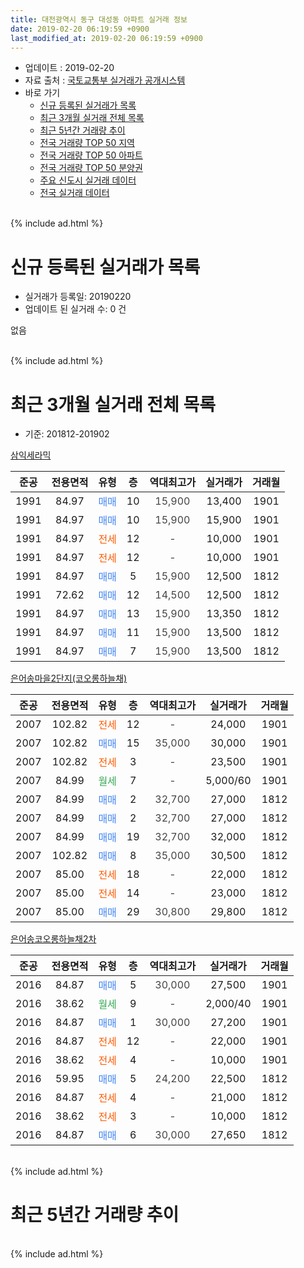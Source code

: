 ```yaml
---
title: 대전광역시 동구 대성동 아파트 실거래 정보
date: 2019-02-20 06:19:59 +0900
last_modified_at: 2019-02-20 06:19:59 +0900
---
```


* 업데이트 : 2019-02-20
* 자료 출처 : [국토교통부 실거래가 공개시스템](http://rt.molit.go.kr)
* 바로 가기
    * [신규 등록된 실거래가 목록](#신규-등록된-실거래가-목록)
    * [최근 3개월 실거래 전체 목록](#최근-3개월-실거래-전체-목록)
    * [최근 5년간 거래량 추이](#최근-5년간-거래량-추이)
    * [전국 거래량 TOP 50 지역](https://inasie.github.io/apt-trade-info/최근-3개월-전국에서-가장-거래가-많이-발생한-지역)
    * [전국 거래량 TOP 50 아파트](https://inasie.github.io/apt-trade-info/최근-3개월-전국에서-가장-거래가-많이-발생한-아파트)
    * [전국 거래량 TOP 50 분양권](https://inasie.github.io/apt-trade-info/최근-3개월-전국에서-가장-거래가-많이-발생한-분양권)
    * [주요 신도시 실거래 데이터](https://inasie.github.io/apt-trade-info/주요-신도시)
    * [전국 실거래 데이터](https://inasie.github.io/apt-trade-info/전국)
<br>
{% include ad.html %}
<br>

# 신규 등록된 실거래가 목록
* 실거래가 등록일: 20190220
* 업데이트 된 실거래 수: 0 건

없음

<br>
{% include ad.html %}
<br>

# 최근 3개월 실거래 전체 목록
* 기준: 201812-201902


[삼익세라믹](https://search.naver.com/search.naver?query=%EB%8C%80%EC%A0%84%EA%B4%91%EC%97%AD%EC%8B%9C+%EB%8F%99%EA%B5%AC+%EB%8C%80%EC%84%B1%EB%8F%99+%EC%82%BC%EC%9D%B5%EC%84%B8%EB%9D%BC%EB%AF%B9)

|준공|전용면적|유형|층|역대최고가|실거래가|거래월|
|:---:|:---:|:---:|:---:|:---:|:---:|:---:|
|1991|84.97|<span style="color:#4285f3">매매</span>|10|<span style="color:#444444">15,900</span>|13,400|1901|
|1991|84.97|<span style="color:#4285f3">매매</span>|10|<span style="color:#444444">15,900</span>|15,900|1901|
|1991|84.97|<span style="color:#ff5a00">전세</span>|12|<span style="color:#444444">-</span>|10,000|1901|
|1991|84.97|<span style="color:#ff5a00">전세</span>|12|<span style="color:#444444">-</span>|10,000|1901|
|1991|84.97|<span style="color:#4285f3">매매</span>|5|<span style="color:#444444">15,900</span>|12,500|1812|
|1991|72.62|<span style="color:#4285f3">매매</span>|12|<span style="color:#444444">14,500</span>|12,500|1812|
|1991|84.97|<span style="color:#4285f3">매매</span>|13|<span style="color:#444444">15,900</span>|13,350|1812|
|1991|84.97|<span style="color:#4285f3">매매</span>|11|<span style="color:#444444">15,900</span>|13,500|1812|
|1991|84.97|<span style="color:#4285f3">매매</span>|7|<span style="color:#444444">15,900</span>|13,500|1812|

[은어송마을2단지(코오롱하늘채)](https://search.naver.com/search.naver?query=%EB%8C%80%EC%A0%84%EA%B4%91%EC%97%AD%EC%8B%9C+%EB%8F%99%EA%B5%AC+%EB%8C%80%EC%84%B1%EB%8F%99+%EC%9D%80%EC%96%B4%EC%86%A1%EB%A7%88%EC%9D%842%EB%8B%A8%EC%A7%80%28%EC%BD%94%EC%98%A4%EB%A1%B1%ED%95%98%EB%8A%98%EC%B1%84%29)

|준공|전용면적|유형|층|역대최고가|실거래가|거래월|
|:---:|:---:|:---:|:---:|:---:|:---:|:---:|
|2007|102.82|<span style="color:#ff5a00">전세</span>|12|<span style="color:#444444">-</span>|24,000|1901|
|2007|102.82|<span style="color:#4285f3">매매</span>|15|<span style="color:#444444">35,000</span>|30,000|1901|
|2007|102.82|<span style="color:#ff5a00">전세</span>|3|<span style="color:#444444">-</span>|23,500|1901|
|2007|84.99|<span style="color:#34a853">월세</span>|7|<span style="color:#444444">-</span>|5,000/60|1901|
|2007|84.99|<span style="color:#4285f3">매매</span>|2|<span style="color:#444444">32,700</span>|27,000|1812|
|2007|84.99|<span style="color:#4285f3">매매</span>|2|<span style="color:#444444">32,700</span>|27,000|1812|
|2007|84.99|<span style="color:#4285f3">매매</span>|19|<span style="color:#444444">32,700</span>|32,000|1812|
|2007|102.82|<span style="color:#4285f3">매매</span>|8|<span style="color:#444444">35,000</span>|30,500|1812|
|2007|85.00|<span style="color:#ff5a00">전세</span>|18|<span style="color:#444444">-</span>|22,000|1812|
|2007|85.00|<span style="color:#ff5a00">전세</span>|14|<span style="color:#444444">-</span>|23,000|1812|
|2007|85.00|<span style="color:#4285f3">매매</span>|29|<span style="color:#444444">30,800</span>|29,800|1812|

[은어송코오롱하늘채2차](https://search.naver.com/search.naver?query=%EB%8C%80%EC%A0%84%EA%B4%91%EC%97%AD%EC%8B%9C+%EB%8F%99%EA%B5%AC+%EB%8C%80%EC%84%B1%EB%8F%99+%EC%9D%80%EC%96%B4%EC%86%A1%EC%BD%94%EC%98%A4%EB%A1%B1%ED%95%98%EB%8A%98%EC%B1%842%EC%B0%A8)

|준공|전용면적|유형|층|역대최고가|실거래가|거래월|
|:---:|:---:|:---:|:---:|:---:|:---:|:---:|
|2016|84.87|<span style="color:#4285f3">매매</span>|5|<span style="color:#444444">30,000</span>|27,500|1901|
|2016|38.62|<span style="color:#34a853">월세</span>|9|<span style="color:#444444">-</span>|2,000/40|1901|
|2016|84.87|<span style="color:#4285f3">매매</span>|1|<span style="color:#444444">30,000</span>|27,200|1901|
|2016|84.87|<span style="color:#ff5a00">전세</span>|12|<span style="color:#444444">-</span>|22,000|1901|
|2016|38.62|<span style="color:#ff5a00">전세</span>|4|<span style="color:#444444">-</span>|10,000|1901|
|2016|59.95|<span style="color:#4285f3">매매</span>|5|<span style="color:#444444">24,200</span>|22,500|1812|
|2016|84.87|<span style="color:#ff5a00">전세</span>|4|<span style="color:#444444">-</span>|21,000|1812|
|2016|38.62|<span style="color:#ff5a00">전세</span>|3|<span style="color:#444444">-</span>|10,000|1812|
|2016|84.87|<span style="color:#4285f3">매매</span>|6|<span style="color:#444444">30,000</span>|27,650|1812|


<br>
{% include ad.html %}
<br>

# 최근 5년간 거래량 추이


<div style="width:100%;">
    <canvas id="deal_progress" height="200"></canvas>
</div>

<script>
new Chart(document.getElementById("deal_progress"), {
    type: 'line',
    data: {
        labels: ['201402','201403','201404','201405','201406','201407','201408','201409','201410','201411','201412','201501','201502','201503','201504','201505','201506','201507','201508','201509','201510','201511','201512','201601','201602','201603','201604','201605','201606','201607','201608','201609','201610','201611','201612','201701','201702','201703','201704','201705','201706','201707','201708','201709','201710','201711','201712','201801','201802','201803','201804','201805','201806','201807','201808','201809','201810','201811','201812','201901','201902'],
        datasets: [{
            label: '매매',
            pointRadius: 1,
            data: [14, 13, 6, 5, 14, 14, 18, 14, 24, 15, 10, 16, 15, 17, 12, 11, 9, 10, 9, 11, 11, 12, 12, 12, 13, 13, 9, 8, 9, 9, 11, 13, 19, 20, 10, 5, 16, 13, 10, 11, 9, 13, 5, 11, 13, 6, 7, 6, 14, 12, 8, 7, 4, 4, 7, 10, 13, 8, 12, 5, 0],
            borderColor: "rgba(255, 201, 14, 1)",
            backgroundColor: "rgba(255, 201, 14, 0.5)",
            fill: false,
            lineTension: 0
        },{
            label: '전월세',
            pointRadius: 1,
            data: [3, 7, 4, 5, 4, 3, 3, 6, 4, 5, 6, 8, 8, 4, 6, 2, 9, 2, 4, 2, 5, 6, 2, 4, 10, 4, 3, 6, 5, 8, 15, 15, 28, 19, 18, 8, 14, 5, 6, 3, 1, 7, 7, 4, 3, 7, 3, 5, 7, 3, 3, 2, 3, 3, 2, 6, 10, 10, 4, 8, 0],
            borderColor: "rgba(0, 141, 185, 1)",
            backgroundColor: "rgba(0, 141, 185, 0.5)",
            fill: false,
            lineTension: 0
        }
        ]
    },
    options: {
        responsive: true,
        title: {
            display: false
        },
        tooltips: {
            mode: 'index',
            intersect: false
        },
        hover: {
            mode: 'nearest',
            intersect: true
        },
        scales: {
            xAxes: [{
                display: true,
                scaleLabel: {
                    display: true,
                    labelString: '년/월'
                }
            }],
            yAxes: [{
                display: true,
                ticks: {
                    suggestedMin: 0,
                },
                scaleLabel: {
                    display: true,
                    labelString: '실거래 수'
                }
            }]
        }
    }
});

</script>


<br>
{% include ad.html %}
<br>

